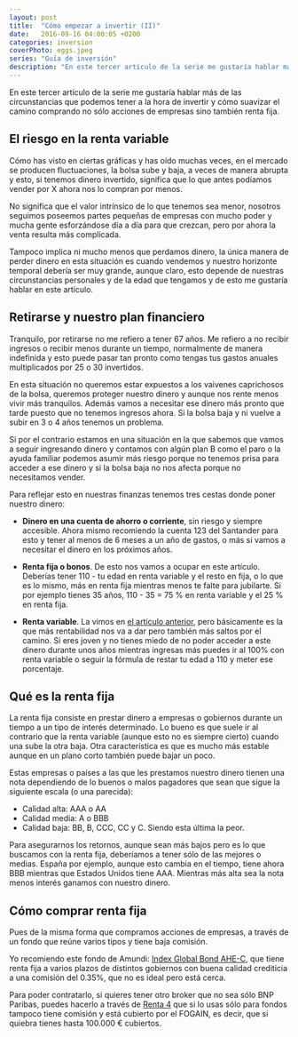 ```yaml
---
layout: post
title:  "Cómo empezar a invertir (II)"
date:   2016-09-16 04:00:05 +0200
categories: inversion
coverPhoto: eggs.jpeg
series: "Guía de inversión"
description: "En este tercer artículo de la serie me gustaría hablar más de las circunstancias que podemos tener a la hora de invertir y cómo suavizar el camino comprando no sólo acciones de empresas sino también renta fija."
---
```


En este tercer artículo de la serie me gustaría hablar más de las circunstancias que podemos tener a la hora de invertir y cómo suavizar el camino comprando no sólo acciones de empresas sino también renta fija.

## El riesgo en la renta variable

Cómo has visto en ciertas gráficas y has oído muchas veces, en el mercado se producen fluctuaciones, la bolsa sube y baja, a veces de manera abrupta y esto, si tenemos dinero invertido, significa que lo que antes podíamos vender por X ahora nos lo compran por menos.

No significa que el valor intrínsico de lo que tenemos sea menor, nosotros seguimos poseemos partes pequeñas de empresas con mucho poder y mucha gente esforzándose día a día para que crezcan, pero por ahora la venta resulta más complicada. 

Tampoco implica ni mucho menos que perdamos dinero, la única manera de perder dinero en esta situación es cuando vendemos y nuestro horizonte temporal debería ser muy grande, aunque claro, esto depende de nuestras circunstancias personales y de la edad que tengamos y de esto me gustaría hablar en este artículo.

## Retirarse y nuestro plan financiero

Tranquilo, por retirarse no me refiero a tener 67 años. Me refiero a no recibir ingresos o recibir menos durante un tiempo, normalmente de manera indefinida y esto puede pasar tan pronto como tengas tus gastos anuales multiplicados por 25 o 30 invertidos.

En esta situación no queremos estar expuestos a los vaivenes caprichosos de la bolsa, queremos proteger nuestro dinero y aunque nos rente menos vivir más tranquilos. Además vamos a necesitar ese dinero más pronto que tarde puesto que no tenemos ingresos ahora. Si la bolsa baja y ni vuelve a subir en 3 o 4 años tenemos un problema.

Si por el contrario estamos en una situación en la que sabemos que vamos a seguir ingresando dinero y contamos con algún plan B como el paro o la ayuda familiar podemos asumir más riesgo porque no tenemos prisa para acceder a ese dinero y si la bolsa baja no nos afecta porque no necesitamos vender.

Para reflejar esto en nuestras finanzas tenemos tres cestas donde poner nuestro dinero:

- **Dinero en una cuenta de ahorro o corriente**, sin riesgo y siempre accesible. Ahora mismo recomiendo la cuenta 123 del Santander para esto y tener al menos de 6 meses a un año de gastos, o más si vamos a necesitar el dinero en los próximos años.

- **Renta fija o bonos**. De esto nos vamos a ocupar en este artículo. Deberías tener 110 - tu edad en renta variable y el resto en fija, o lo que es lo mismo, más en renta fija mientras menos te falte para jubilarte. Si por ejemplo tienes 35 años, 110 - 35 = 75 % en renta variable y el 25 % en renta fija.

- **Renta variable**. La vimos en [el artículo anterior](https://finesfera.com/2016/09/como-empezar-a-invertir-1), pero básicamente es la que más rentabilidad nos va a dar pero también más saltos por el camino. Si eres joven y no tienes miedo de no poder acceder a este dinero durante unos años mientras ingresas más puedes ir al 100% con renta variable o seguir la fórmula de restar tu edad a 110 y meter ese porcentaje.


## Qué es la renta fija

La renta fija consiste en prestar dinero a empresas o gobiernos durante un tiempo a un tipo de interés determinado. Lo bueno es que suele ir al contrario que la renta variable (aunque esto no es siempre cierto) cuando una sube la otra baja. Otra característica es que es mucho más estable aunque en un plano corto también puede bajar un poco.


Estas empresas o países a las que les prestamos nuestro dinero tienen una nota dependiendo de lo buenos o malos pagadores que sean que sigue la siguiente escala (o una parecida):

- Calidad alta: AAA o AA
- Calidad media: A o BBB
- Calidad baja: BB, B, CCC, CC y C. Siendo esta última la peor.

Para asegurarnos los retornos, aunque sean más bajos pero es lo que buscamos con la renta fija, deberíamos a tener sólo de las mejores o medias. España por ejemplo, aunque esto cambia en el tiempo, tiene ahora BBB mientras que Estados Unidos tiene AAA. Mientras más alta sea la nota menos interés ganamos con nuestro dinero.

## Cómo comprar renta fija

Pues de la misma forma que compramos acciones de empresas, a través de un fondo que reúne varios tipos y tiene baja comisión.

Yo recomiendo este fondo de Amundi: [Index Global Bond AHE-C](http://www.morningstar.es/es/funds/snapshot/snapshot.aspx?id=F000002871), que tiene renta fija a varios plazos de distintos gobiernos con buena calidad crediticia a una comisión del 0.35%, que no es ideal pero está cerca.

Para poder contratarlo, si quieres tener otro broker que no sea sólo BNP Paribas, puedes hacerlo a través de [Renta 4](https://www.r4.com/) que si lo usas sólo para fondos tampoco tiene comisión y está cubierto por el FOGAIN, es decir, que si quiebra tienes hasta 100.000 € cubiertos.
